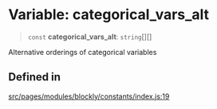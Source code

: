 # Variable: categorical_vars_alt

> `const` **categorical_vars_alt**: `string`[][]

Alternative orderings of categorical variables

## Defined in

[src/pages/modules/blockly/constants/index.js:19](https://github.com/DhyeyMavani2003/r-blocks/blob/7e7320f10e8cdef37355f89e9ab53b89acb97f36/src/pages/modules/blockly/constants/index.js#L19)
